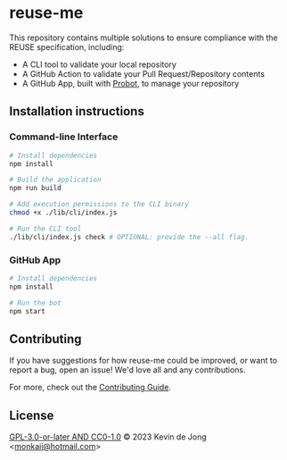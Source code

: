 <!-- 
SPDX-FileCopyrightText: 2023 Kevin de Jong <monkaii@hotmail.com>

SPDX-License-Identifier: GPL-3.0-or-later
-->

# reuse-me

This repository contains multiple solutions to ensure compliance with the REUSE specification, including:

* A CLI tool to validate your local repository
* A GitHub Action to validate your Pull Request/Repository contents
* A GitHub App, built with [Probot](https://github.com/probot/probot), to manage your repository


## Installation instructions

### Command-line Interface
```sh
# Install dependencies
npm install

# Build the application
npm run build

# Add execution permissions to the CLI binary
chmod +x ./lib/cli/index.js

# Run the CLI tool
./lib/cli/index.js check # OPTIONAL: provide the --all flag.
```

### GitHub App

```sh
# Install dependencies
npm install

# Run the bot
npm start
```

## Contributing

If you have suggestions for how reuse-me could be improved, or want to report a bug, open an issue! We'd love all and any contributions.

For more, check out the [Contributing Guide](CONTRIBUTING.md).

## License

[GPL-3.0-or-later AND CC0-1.0](LICENSE) © 2023 Kevin de Jong \<monkaii@hotmail.com\>
